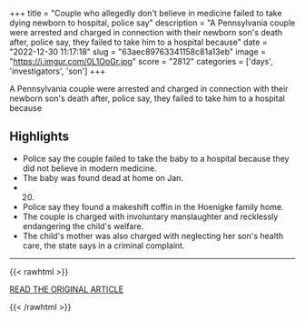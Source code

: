 +++
title = "Couple who allegedly don't believe in medicine failed to take dying newborn to hospital, police say"
description = "A Pennsylvania couple were arrested and charged in connection with their newborn son's death after, police say, they failed to take him to a hospital because"
date = "2022-12-30 11:17:18"
slug = "63aec89763341158c81a13eb"
image = "https://i.imgur.com/0L1OoGr.jpg"
score = "2812"
categories = ['days', 'investigators', 'son']
+++

A Pennsylvania couple were arrested and charged in connection with their newborn son's death after, police say, they failed to take him to a hospital because

## Highlights

- Police say the couple failed to take the baby to a hospital because they did not believe in modern medicine.
- The baby was found dead at home on Jan.
- 20.
- Police say they found a makeshift coffin in the Hoenigke family home.
- The couple is charged with involuntary manslaughter and recklessly endangering the child's welfare.
- The child's mother was also charged with neglecting her son's health care, the state says in a criminal complaint.

---

{{< rawhtml >}}
  <p class="article-category">
    <a target="_blank" href="https://www.nbcnews.com/news/us-news/pa-couple-allegedly-dont-believe-medicine-failed-take-dying-newborn-ho-rcna63597?repost">READ THE ORIGINAL ARTICLE</a>
  </p>
{{< /rawhtml >}}
